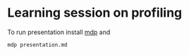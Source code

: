 # Learning session on profiling

To run presentation install [mdp](https://github.com/visit1985/mdp) and

```sh
mdp presentation.md
```
